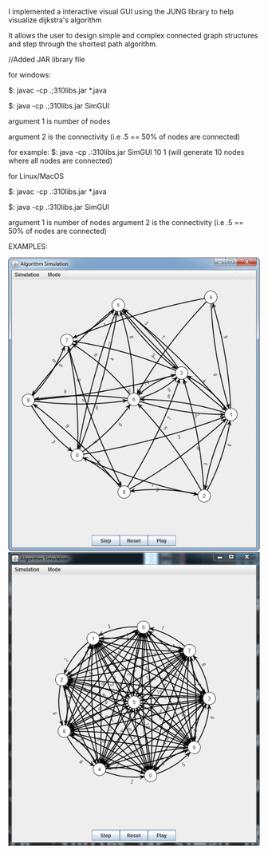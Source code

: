 I implemented a interactive visual GUI using the JUNG library to help visualize dijkstra's algorithm

It allows the user to design simple and complex connected graph structures and step through the shortest path algorithm. 

//Added JAR library file

for windows:

$: javac -cp .;310libs.jar *.java

$: java -cp .;310libs.jar SimGUI

argument 1 is number of nodes

argument 2 is the connectivity (i.e .5 == 50% of nodes are connected)

for example:
$: java -cp .:310libs.jar SimGUI 10 1
(will generate 10 nodes where all nodes are connected)

for Linux/MacOS

$: javac -cp .:310libs.jar *.java

$: java -cp .:310libs.jar SimGUI

argument 1 is number of nodes
argument 2 is the connectivity (i.e .5 == 50% of nodes are connected)


EXAMPLES:

![](images/animation.gif)
![](images/fconnectedgraph.png)
